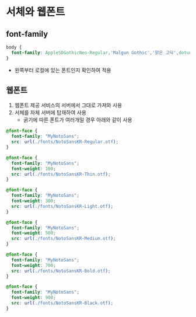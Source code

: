 # 서체와 웹폰트
## font-family
```css
body {
  font-family: AppleSDGothicNeo-Regular,'Malgun Gothic','맑은 고딕',dotum,'돋움',sans-serif;
}
```
* 왼쪽부터 로컬에 있는 폰트인지 확인하여 적용

## 웹폰트
1. 웹폰트 제공 서비스의 서버에서 그대로 가져와 사용
2. 서체를 자체 서버에 탑재하여 사용
    * 굵기에 따른 폰트가 여러개일 경우 아래와 같이 사용
```css
@font-face {
  font-family: "MyNotoSans";
  src: url(./fonts/NotoSansKR-Regular.otf);
}

@font-face {
  font-family: "MyNotoSans";
  font-weight: 100;
  src: url(./fonts/NotoSansKR-Thin.otf);
}

@font-face {
  font-family: "MyNotoSans";
  font-weight: 300;
  src: url(./fonts/NotoSansKR-Light.otf);
}

@font-face {
  font-family: "MyNotoSans";
  font-weight: 500;
  src: url(./fonts/NotoSansKR-Medium.otf);
}

@font-face {
  font-family: "MyNotoSans";
  font-weight: 700;
  src: url(./fonts/NotoSansKR-Bold.otf);
}

@font-face {
  font-family: "MyNotoSans";
  font-weight: 900;
  src: url(./fonts/NotoSansKR-Black.otf);
}
```